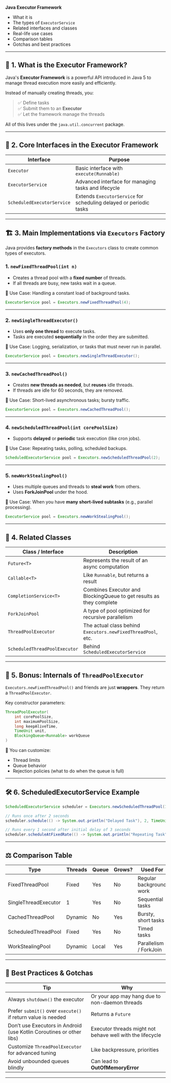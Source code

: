 **Java Executor Framework**

- What it is
- The types of `ExecutorService`
- Related interfaces and classes
- Real-life use cases
- Comparison tables
- Gotchas and best practices

---

## 🧠 1. What is the Executor Framework?

Java's **Executor Framework** is a powerful API introduced in Java 5 to manage thread execution more easily and efficiently.

Instead of manually creating threads, you:
> ✅ Define tasks  
> ✅ Submit them to an **Executor**  
> ✅ Let the framework manage the threads  

All of this lives under the `java.util.concurrent` package.

---

## 🧩 2. Core Interfaces in the Executor Framework

| Interface           | Purpose |
|---------------------|---------|
| `Executor`          | Basic interface with `execute(Runnable)` |
| `ExecutorService`   | Advanced interface for managing tasks and lifecycle |
| `ScheduledExecutorService` | Extends `ExecutorService` for scheduling delayed or periodic tasks |

---

## 🏗️ 3. Main Implementations via `Executors` Factory

Java provides **factory methods** in the `Executors` class to create common types of executors.

### 1. `newFixedThreadPool(int n)`
- Creates a thread pool with a **fixed number** of threads.
- If all threads are busy, new tasks wait in a queue.

🔧 Use Case: Handling a constant load of background tasks.

```java
ExecutorService pool = Executors.newFixedThreadPool(4);
```

---

### 2. `newSingleThreadExecutor()`
- Uses **only one thread** to execute tasks.
- Tasks are executed **sequentially** in the order they are submitted.

🔧 Use Case: Logging, serialization, or tasks that must never run in parallel.

```java
ExecutorService pool = Executors.newSingleThreadExecutor();
```

---

### 3. `newCachedThreadPool()`
- Creates **new threads as needed**, but **reuses** idle threads.
- If threads are idle for 60 seconds, they are removed.

🔧 Use Case: Short-lived asynchronous tasks; bursty traffic.

```java
ExecutorService pool = Executors.newCachedThreadPool();
```

---

### 4. `newScheduledThreadPool(int corePoolSize)`
- Supports **delayed** or **periodic** task execution (like cron jobs).

🔧 Use Case: Repeating tasks, polling, scheduled backups.

```java
ScheduledExecutorService pool = Executors.newScheduledThreadPool(2);
```

---

### 5. `newWorkStealingPool()`
- Uses multiple queues and threads to **steal work** from others.
- Uses **ForkJoinPool** under the hood.

🔧 Use Case: When you have **many short-lived subtasks** (e.g., parallel processing).

```java
ExecutorService pool = Executors.newWorkStealingPool();
```

---

## 🧱 4. Related Classes

| Class / Interface        | Description |
|--------------------------|-------------|
| `Future<T>`              | Represents the result of an async computation |
| `Callable<T>`            | Like `Runnable`, but returns a result |
| `CompletionService<T>`   | Combines Executor and BlockingQueue to get results as they complete |
| `ForkJoinPool`           | A type of pool optimized for recursive parallelism |
| `ThreadPoolExecutor`     | The actual class behind `Executors.newFixedThreadPool`, etc. |
| `ScheduledThreadPoolExecutor` | Behind `ScheduledExecutorService` |

---

## 🔬 5. Bonus: Internals of `ThreadPoolExecutor`

`Executors.newFixedThreadPool()` and friends are just **wrappers**. They return a `ThreadPoolExecutor`.

Key constructor parameters:
```java
ThreadPoolExecutor(
    int corePoolSize,
    int maximumPoolSize,
    long keepAliveTime,
    TimeUnit unit,
    BlockingQueue<Runnable> workQueue
)
```

🧠 You can customize:
- Thread limits
- Queue behavior
- Rejection policies (what to do when the queue is full)

---

## 🛠️ 6. ScheduledExecutorService Example

```java
ScheduledExecutorService scheduler = Executors.newScheduledThreadPool(1);

// Runs once after 2 seconds
scheduler.schedule(() -> System.out.println("Delayed Task"), 2, TimeUnit.SECONDS);

// Runs every 1 second after initial delay of 3 seconds
scheduler.scheduleAtFixedRate(() -> System.out.println("Repeating Task"), 3, 1, TimeUnit.SECONDS);
```

---

## ⚖️ Comparison Table

| Type                   | Threads | Queue | Grows? | Used For |
|------------------------|---------|-------|--------|----------|
| FixedThreadPool        | Fixed   | Yes   | No     | Regular background work |
| SingleThreadExecutor   | 1       | Yes   | No     | Sequential tasks |
| CachedThreadPool       | Dynamic | No    | Yes    | Bursty, short tasks |
| ScheduledThreadPool    | Fixed   | Yes   | No     | Timed tasks |
| WorkStealingPool       | Dynamic | Local | Yes    | Parallelism / ForkJoin |

---

## 🧠 Best Practices & Gotchas

| Tip | Why |
|-----|-----|
| Always `shutdown()` the executor | Or your app may hang due to non-daemon threads |
| Prefer `submit()` over `execute()` if return value is needed | Returns a `Future` |
| Don’t use Executors in Android (use Kotlin Coroutines or other libs) | Executor threads might not behave well with the lifecycle |
| Customize `ThreadPoolExecutor` for advanced tuning | Like backpressure, priorities |
| Avoid unbounded queues blindly | Can lead to **OutOfMemoryError** |

---
